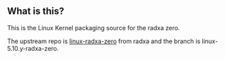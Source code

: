 What is this?
---------------

This is the Linux Kernel packaging source for the radxa zero.

The upstream repo is [linux-radxa-zero] from radxa and the branch is linux-5.10.y-radxa-zero.

[linux-radxa-zero]: https://github.com/radxa/kernel